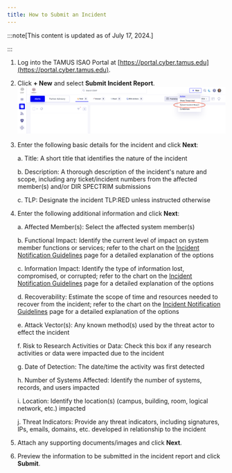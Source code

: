 ```yaml
---
title: How to Submit an Incident
---
```


:::note[This content is updated as of July 17, 2024.]

:::

1. Log into the TAMUS ISAO Portal at [https://portal.cyber.tamus.edu](https://portal.cyber.tamus.edu).

2. Click **+ New** and select **Submit Incident Report**.
![Step 1](/img/submit-incident/step-1.png)

3. Enter the following basic details for the incident and click **Next**:

	a. Title: A short title that identifies the nature of the incident

	b. Description: A thorough description of the incident's nature and scope, including any ticket/incident numbers from the affected member(s) and/or DIR SPECTRIM submissions

	c. TLP: Designate the incident TLP:RED unless instructed otherwise

4. Enter the following additional information and click **Next**:

	a. Affected Member(s): Select the affected system member(s)

	b. Functional Impact: Identify the current level of impact on system member functions or services; refer to the chart on the [Incident Notification Guidelines](.) page for a detailed explanation of the options

	c. Information Impact: Identify the type of information lost, compromised, or corrupted; refer to the chart on the [Incident Notification Guidelines](.) page for a detailed explanation of the options

	d. Recoverability: Estimate the scope of time and resources needed to recover from the incident; refer to the chart on the [Incident Notification Guidelines](.) page for a detailed explanation of the options

	e. Attack Vector(s): Any known method(s) used by the threat actor to effect the incident

	f. Risk to Research Activities or Data: Check this box if any research activities or data were impacted due to the incident

	g. Date of Detection: The date/time the activity was first detected

	h. Number of Systems Affected: Identify the number of systems, records, and users impacted

	i. Location: Identify the location(s) (campus, building, room, logical network, etc.) impacted

	j. Threat Indicators: Provide any threat indicators, including signatures, IPs, emails, domains, etc. developed in relationship to the incident

5. Attach any supporting documents/images and click **Next**.

6. Preview the information to be submitted in the incident report and click **Submit**.
